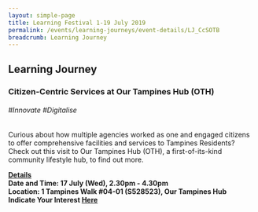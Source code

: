 ```yaml
---
layout: simple-page
title: Learning Festival 1-19 July 2019
permalink: /events/learning-journeys/event-details/LJ_CcSOTB
breadcrumb: Learning Journey
---
```


## Learning Journey 
### Citizen-Centric Services at Our Tampines Hub (OTH)

###### _#Innovate #Digitalise_

Curious about how multiple agencies worked as one and engaged citizens to offer comprehensive facilities and services to Tampines Residents? Check out this visit to Our Tampines Hub (OTH), a first-of-its-kind community lifestyle hub, to find out more. 

<b><u>Details</u><br>
**Date and Time: 17 July (Wed), 2.30pm - 4.30pm** <br>
**Location: 1 Tampines Walk #04-01 (S528523), Our Tampines Hub** <br>
**Indicate Your Interest [Here](https://www.eventbrite.sg/e/citizen-centric-services-at-our-tampines-hub-oth-tickets-62125959417)** 
